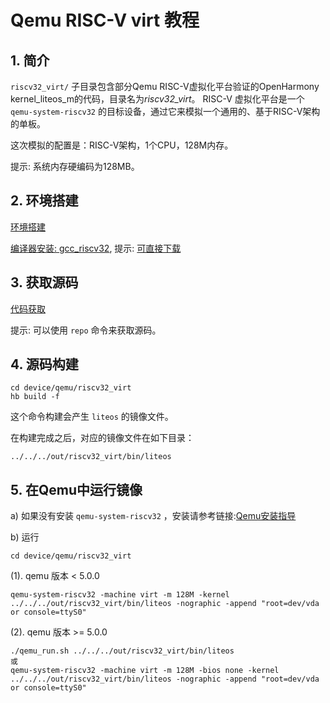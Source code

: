 # Qemu RISC-V virt 教程

## 1. 简介
`riscv32_virt/` 子目录包含部分Qemu RISC-V虚拟化平台验证的OpenHarmony kernel\_liteos\_m的代码，目录名为*riscv32_virt*。
RISC-V 虚拟化平台是一个 `qemu-system-riscv32` 的目标设备，通过它来模拟一个通用的、基于RISC-V架构的单板。

这次模拟的配置是：RISC-V架构，1个CPU，128M内存。

提示: 系统内存硬编码为128MB。

## 2. 环境搭建

[环境搭建](https://gitee.com/openharmony/docs/blob/master/zh-cn/device-dev/quick-start/%E7%8E%AF%E5%A2%83%E6%90%AD%E5%BB%BA.md)

[编译器安装: gcc_riscv32](https://gitee.com/openharmony/docs/blob/master/zh-cn/device-dev/quick-start/%E5%AE%89%E8%A3%85%E5%BC%80%E5%8F%91%E6%9D%BF%E7%8E%AF%E5%A2%83.md), 
提示: [可直接下载](https://repo.huaweicloud.com/harmonyos/compiler/gcc_riscv32/7.3.0/linux/gcc_riscv32-linux-7.3.0.tar.gz)

## 3. 获取源码

[代码获取](https://gitee.com/openharmony/docs/blob/master/zh-cn/device-dev/get-code/%E6%BA%90%E7%A0%81%E8%8E%B7%E5%8F%96.md)

提示: 可以使用 `repo` 命令来获取源码。

## 4. 源码构建

```
cd device/qemu/riscv32_virt
hb build -f
```

这个命令构建会产生 `liteos` 的镜像文件。

在构建完成之后，对应的镜像文件在如下目录：
```
../../../out/riscv32_virt/bin/liteos
```
## 5. 在Qemu中运行镜像

a) 如果没有安装 `qemu-system-riscv32` ，安装请参考链接:[Qemu安装指导](https://gitee.com/openharmony/device_qemu/blob/master/README_zh.md)

b) 运行

```
cd device/qemu/riscv32_virt
```

(1). qemu 版本 < 5.0.0 

```
qemu-system-riscv32 -machine virt -m 128M -kernel ../../../out/riscv32_virt/bin/liteos -nographic -append "root=dev/vda or console=ttyS0"
```

(2). qemu 版本 >= 5.0.0 

```
./qemu_run.sh ../../../out/riscv32_virt/bin/liteos
或
qemu-system-riscv32 -machine virt -m 128M -bios none -kernel ../../../out/riscv32_virt/bin/liteos -nographic -append "root=dev/vda or console=ttyS0"
```
